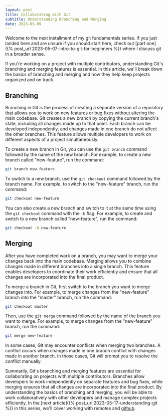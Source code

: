 ```yaml
---
layout: post
title: Collaborating with Git
subtitle: Understanding Branching and Merging
date: 2023-05-09
---
```


Welcome to the next installment of my git fundamentals series. If you just landed here and are unsure if you should start here, check out [part one]({% post_url 2023-05-07-intro-to-git-for-beginners %}) where I discuss git in a broader sense.

If you're working on a project with multiple contributors, understanding Git's branching and merging features is essential. In this article, we'll break down the basics of branching and merging and how they help keep projects organized and on track.

## Branching

Branching in Git is the process of creating a separate version of a repository that allows you to work on new features or bug fixes without altering the main codebase. Git creates a new branch by copying the current branch's state, including all changes made up to that point. Each branch can be developed independently, and changes made in one branch do not affect the other branches. This feature allows multiple developers to work on different aspects of a project simultaneously.

To create a new branch in Git, you can use the `git branch` command followed by the name of the new branch. For example, to create a new branch called "new-feature", run the command:

```bash
git branch new-feature
```

To switch to a new branch, use the `git checkout` command followed by the branch name. For example, to switch to the "new-feature" branch, run the command:

```bash
git checkout new-feature
```

You can also create a new branch and switch to it at the same time using the `git checkout` command with the `-b` flag. For example, to create and switch to a new branch called "new-feature", run the command:

```bash
git checkout -b new-feature
```

## Merging

After you have completed work on a branch, you may want to merge your changes back into the main codebase. Merging allows you to combine changes made in different branches into a single branch. This feature enables developers to coordinate their work efficiently and ensure that all changes are incorporated into the final product.

To merge a branch in Git, first switch to the branch you want to merge changes into. For example, to merge changes from the "new-feature" branch into the "master" branch, run the command:

```bash
git checkout master
```

Then, use the `git merge` command followed by the name of the branch you want to merge. For example, to merge changes from the "new-feature" branch, run the command:

```bash
git merge new-feature
```

In some cases, Git may encounter conflicts when merging two branches. A conflict occurs when changes made in one branch conflict with changes made in another branch. In those cases, Git will prompt you to resolve the conflict manually.

Summarily, Git's branching and merging features are essential for collaborating on projects with multiple contributors. Branches allow developers to work independently on separate features and bug fixes, while merging ensures that all changes are incorporated into the final product. By understanding the basics of branching and merging, you will be able to work collaboratively with other developers and manage complex projects efficiently. In the [next article]({% post_url 2023-05-17-understanding-git %}) in this series, we'll cover working with remotes and [github](https://github.com).
